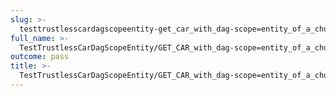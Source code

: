 ```yaml
---
slug: >-
  testtrustlesscardagscopeentity-get_car_with_dag-scope=entity_of_a_chunked_unixfs_file_(format=car)-header_accept-ranges
full_name: >-
  TestTrustlessCarDagScopeEntity/GET_CAR_with_dag-scope=entity_of_a_chunked_UnixFS_file_(format=car)/Header_Accept-Ranges
outcome: pass
title: >-
  TestTrustlessCarDagScopeEntity/GET_CAR_with_dag-scope=entity_of_a_chunked_UnixFS_file_(format=car)/Header_Accept-Ranges
---
```


